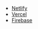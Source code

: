 - [Netlify](https://skiper-deploy.netlify.app)
- [Vercel](https://deploy-practice-mu.vercel.app)
- [Firebase](https://skiper-deploy.web.app)
